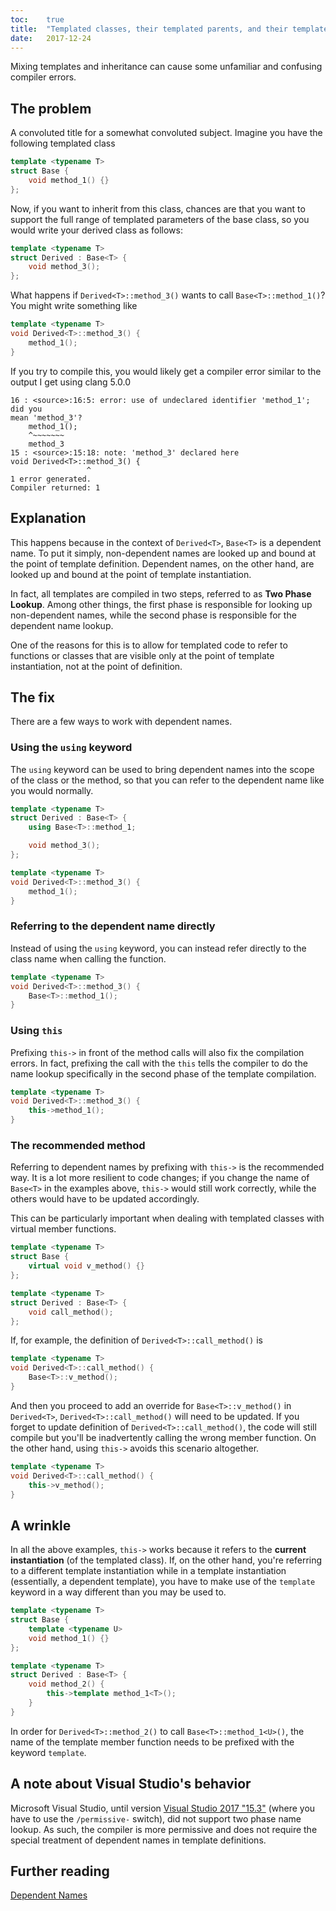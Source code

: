 ```yaml
---
toc:    true
title:  "Templated classes, their templated parents, and their templated methods"
date:   2017-12-24
---
```


Mixing templates and inheritance can cause some unfamiliar and confusing compiler errors.

## The problem

A convoluted title for a somewhat convoluted subject. Imagine you have the
following templated class

```cpp
template <typename T>
struct Base {
    void method_1() {}
};
```

Now, if you want to inherit from this class, chances are that you want to
support the full range of templated parameters of the base class, so you would
write your derived class as follows:

```cpp
template <typename T>
struct Derived : Base<T> {
    void method_3();
};
```

What happens if `Derived<T>::method_3()` wants to call `Base<T>::method_1()`?
You might write something like

```cpp
template <typename T>
void Derived<T>::method_3() {
    method_1();
}
```

If you try to compile this, you would likely get a compiler error similar to
the output I get using clang 5.0.0

```shell
16 : <source>:16:5: error: use of undeclared identifier 'method_1'; did you
mean 'method_3'?
    method_1();
    ^~~~~~~~
    method_3
15 : <source>:15:18: note: 'method_3' declared here
void Derived<T>::method_3() {
                 ^
1 error generated.
Compiler returned: 1
```

## Explanation

This happens because in the context of `Derived<T>`, `Base<T>` is a dependent
name. To put it simply, non-dependent names are looked up and bound at the
point of template definition. Dependent names, on the other hand, are looked
up and bound at the point of template instantiation.

In fact, all templates are compiled in two steps, referred to as **Two Phase
Lookup**. Among other things, the first phase is responsible for looking up
non-dependent names, while the second phase is responsible for the dependent
name lookup.

One of the reasons for this is to allow for templated code to refer to
functions or classes that are visible only at the point of template
instantiation, not at the point of definition.

## The fix

There are a few ways to work with dependent names.

### Using the `using` keyword

The `using` keyword can be used to bring dependent names into the scope of
the class or the method, so that you can refer to the dependent name like you
would normally.

```cpp
template <typename T>
struct Derived : Base<T> {
    using Base<T>::method_1;

    void method_3();
};

template <typename T>
void Derived<T>::method_3() {
    method_1();
}
```

### Referring to the dependent name directly

Instead of using the `using` keyword, you can instead refer directly to the
class name when calling the function.

```cpp
template <typename T>
void Derived<T>::method_3() {
    Base<T>::method_1();
}
```

### Using `this`

Prefixing `this->` in front of the method calls will also fix the compilation
errors. In fact, prefixing the call with the `this` tells the compiler to do
the name lookup specifically in the second phase of the template compilation.

```cpp
template <typename T>
void Derived<T>::method_3() {
    this->method_1();
}
```

### The recommended method

Referring to dependent names by prefixing with `this->` is the recommended
way. It is a lot more resilient to code changes; if you change the name of
`Base<T>` in the examples above, `this->` would still work correctly, while
the others would have to be updated accordingly.

This can be particularly important when dealing with templated classes with
virtual member functions.

```cpp
template <typename T>
struct Base {
    virtual void v_method() {}
};

template <typename T>
struct Derived : Base<T> {
    void call_method();
};
```

If, for example, the definition of `Derived<T>::call_method()` is

```cpp
template <typename T>
void Derived<T>::call_method() {
    Base<T>::v_method();
}
```

And then you proceed to add an override for `Base<T>::v_method()` in
`Derived<T>`, `Derived<T>::call_method()` will need to be updated. If you
forget to update definition of `Derived<T>::call_method()`, the code will
still compile but you'll be inadvertently calling the wrong member function.
On the other hand, using `this->` avoids this scenario altogether.

```cpp
template <typename T>
void Derived<T>::call_method() {
    this->v_method();
}
```

## A wrinkle

In all the above examples, `this->` works because it refers to the **current
instantiation** (of the templated class). If, on the other hand, you're
referring to a different template instantiation while in a template
instantiation (essentially, a dependent template), you have to make use of
the `template` keyword in a way different than you may be used to.

```cpp
template <typename T>
struct Base {
    template <typename U>
    void method_1() {}
};

template <typename T>
struct Derived : Base<T> {
    void method_2() {
        this->template method_1<T>();
    }
}
```

In order for `Derived<T>::method_2()` to call `Base<T>::method_1<U>()`, the
name of the template member function needs to be prefixed with the keyword
`template`.

## A note about Visual Studio's behavior

Microsoft Visual Studio, until version [Visual Studio 2017
"15.3"](https://blogs.msdn.microsoft.com/vcblog/2017/09/11/two-phase-name-lookup-support-comes-to-msvc/)
(where you have to use the `/permissive-` switch), did not support two phase
name lookup. As such, the compiler is more permissive and does not require
the special treatment of dependent names in template definitions.

## Further reading

[Dependent Names](http://en.cppreference.com/w/cpp/language/dependent_name)

